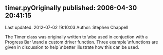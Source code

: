 ## timer.pyOriginally published: 2006-04-30 20:41:15 
Last updated: 2012-07-02 19:10:03 
Author: Stephen Chappell 
 
The Timer class was originally written to\nbe used in conjuction with a Progress Bar\nand a custom driver function. Three example\nfunctions are given in discussion to help\nbetter illustrate how this can be used.